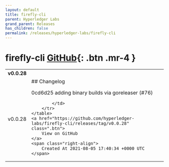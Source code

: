 ```yaml
---
layout: default
title: firefly-cli
parent: Hyperledger Labs
grand_parent: Releases
has_children: false
permalink: /releases/hyperledger-labs/firefly-cli
---
```


# firefly-cli <span class="fs-3 right-align">[GitHub](https://github.com/hyperledger-labs/firefly-cli){: .btn .mr-4 }</span>


<div>
    <table>
        <tr>
            <td colspan="2">
                <b>
                    v0.0.28
                </b>
            </td>
        </tr>
        <tr>
            <td>
                <span class="chip">
                    v0.0.28
                </span>
            </td>
            <td>
                ## Changelog

0cd6d25 adding binary builds via goreleaser (#76)


            </td>
        </tr>
    </table>
    <a href="https://github.com/hyperledger-labs/firefly-cli/releases/tag/v0.0.28" class=".btn">
        View on GitHub
    </a>
    <span class="right-align">
        Created At 2021-08-05 17:40:34 +0000 UTC
    </span>
</div>

